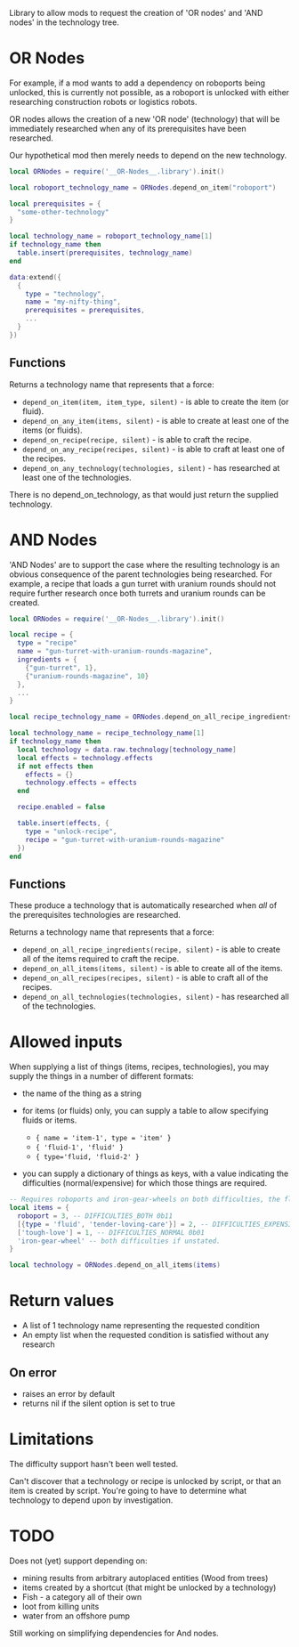 Library to allow mods to request the creation of 'OR nodes' and 'AND nodes' in the technology tree.

# OR Nodes

For example, if a mod wants to add a dependency on roboports being unlocked, this is currently not possible, as a roboport is unlocked with either researching construction robots or logistics robots.

OR nodes allows the creation of a new 'OR node' (technology) that will be immediately researched when any of its prerequisites have been researched.

Our hypothetical mod then merely needs to depend on the new technology.

```lua
local ORNodes = require('__OR-Nodes__.library').init()

local roboport_technology_name = ORNodes.depend_on_item("roboport")

local prerequisites = {
  "some-other-technology"
}

local technology_name = roboport_technology_name[1]
if technology_name then
  table.insert(prerequisites, technology_name)
end

data:extend({
  {
    type = "technology",
    name = "my-nifty-thing",
    prerequisites = prerequisites,
    ...
  }
})
```

## Functions

Returns a technology name that represents that a force:

* `depend_on_item(item, item_type, silent)` - is able to create the item (or fluid).
* `depend_on_any_item(items, silent)` - is able to create at least one of the items (or fluids).
* `depend_on_recipe(recipe, silent)` - is able to craft the recipe.
* `depend_on_any_recipe(recipes, silent)` - is able to craft at least one of the recipes.
* `depend_on_any_technology(technologies, silent)` - has researched at least one of the technologies.

There is no depend_on_technology, as that would just return the supplied technology.

# AND Nodes

'AND Nodes' are to support the case where the resulting technology is an obvious consequence of the parent technologies being researched. For example, a recipe that loads a gun turret with uranium rounds should not require further research once both turrets and uranium rounds can be created.

```lua
local ORNodes = require('__OR-Nodes__.library').init()

local recipe = {
  type = "recipe"
  name = "gun-turret-with-uranium-rounds-magazine",
  ingredients = {
    {"gun-turret", 1},
    {"uranium-rounds-magazine", 10}
  },
  ...
}

local recipe_technology_name = ORNodes.depend_on_all_recipe_ingredients(recipe)

local technology_name = recipe_technology_name[1]
if technology_name then
  local technology = data.raw.technology[technology_name]
  local effects = technology.effects
  if not effects then
    effects = {}
    technology.effects = effects
  end

  recipe.enabled = false

  table.insert(effects, {
    type = "unlock-recipe",
    recipe = "gun-turret-with-uranium-rounds-magazine"
  })
end
```

## Functions

These produce a technology that is automatically researched when *all* of the prerequisites technologies are researched.

Returns a technology name that represents that a force:

* `depend_on_all_recipe_ingredients(recipe, silent)` - is able to create all of the items required to craft the recipe.
* `depend_on_all_items(items, silent)` - is able to create all of the items.
* `depend_on_all_recipes(recipes, silent)` - is able to craft all of the recipes.
* `depend_on_all_technologies(technologies, silent)` - has researched all of the technologies.

# Allowed inputs

When supplying a list of things (items, recipes, technologies), you may supply the things in a number of different formats:

* the name of the thing as a string
* for items (or fluids) only, you can supply a table to allow specifying fluids or items.

  * `{ name = 'item-1', type = 'item' }`
  * `{ 'fluid-1', 'fluid' }`
  * `{ type='fluid, 'fluid-2' }`

* you can supply a dictionary of things as keys, with a value indicating the difficulties (normal/expensive) for which those things are required.

```lua
-- Requires roboports and iron-gear-wheels on both difficulties, the fluid tender-loving-care for expensive, and tough-love in normal
local items = {
  roboport = 3, -- DIFFICULTIES_BOTH 0b11
  [{type = 'fluid', 'tender-loving-care'}] = 2, -- DIFFICULTIES_EXPENSIVE 0b10
  ['tough-love'] = 1, -- DIFFICULTIES_NORMAL 0b01
  'iron-gear-wheel' -- both difficulties if unstated.
}

local technology = ORNodes.depend_on_all_items(items)
```

# Return values

* A list of 1 technology name representing the requested condition
* An empty list when the requested condition is satisfied without any research

## On error

* raises an error by default
* returns nil if the silent option is set to true

# Limitations

The difficulty support hasn't been well tested.

Can't discover that a technology or recipe is unlocked by script, or that an item is created by script. You're going to have to determine what technology to depend upon by investigation.

# TODO

Does not (yet) support depending on:

* mining results from arbitrary autoplaced entities (Wood from trees)
* items created by a shortcut (that might be unlocked by a technology)
* Fish - a category all of their own
* loot from killing units
* water from an offshore pump

Still working on simplifying dependencies for And nodes.
